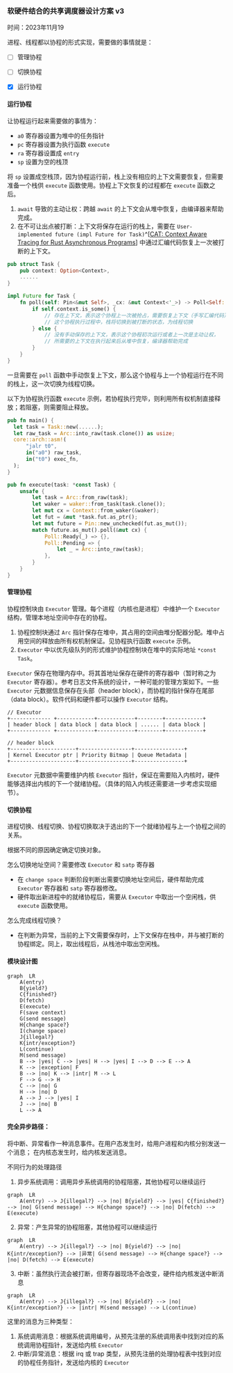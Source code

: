 ### 软硬件结合的共享调度器设计方案  v3

时间：2023年11月19


进程、线程都以协程的形式实现，需要做的事情就是：

- [ ] 管理协程
- [ ] 切换协程
- [x] 运行协程


#### 运行协程

让协程运行起来需要做的事情为：

 - `a0` 寄存器设置为堆中的任务指针
 - `pc` 寄存器设置为执行函数 `execute`
 - `ra` 寄存器设置成 `entry`
 - `sp` 设置为空的栈顶

将 `sp` 设置成空栈顶，因为协程运行前，栈上没有相应的上下文需要恢复，但需要准备一个栈供 `execute` 函数使用。协程上下文恢复的过程都在 `execute` 函数之后。

1. `await` 导致的主动让权：跨越 `await` 的上下文会从堆中恢复，由编译器来帮助完成。
2. 在不可让出点被打断：上下文将保存在运行的栈上，需要在 `User-implemented future (impl Future for Task)`^[[CAT: Context Aware Tracing for Rust Asynchronous Programs](https://dl.acm.org/doi/10.1145/3555776.3577669)] 中通过汇编代码恢复上一次被打断的上下文。

```rust
pub struct Task {
    pub context: Option<Context>,
    ......
}

impl Future for Task {
    fn poll(self: Pin<&mut Self>, _cx: &mut Context<'_>) -> Poll<Self::Output> {
        if self.context.is_some() {
            // 存在上下文，表示这个协程上一次被抢占，需要恢复上下文（手写汇编代码），
            // 这个协程执行过程中，栈将切换到被打断的状态，为线程切换
        } else {
            // 没有手动保存的上下文，表示这个协程初次运行或者上一次是主动让权，
            // 所需要的上下文在执行起来后从堆中恢复，编译器帮助完成
        }
    }
}
```

一旦需要在 `poll` 函数中手动恢复上下文，那么这个协程与上一个协程运行在不同的栈上，这一次切换为线程切换。

以下为协程执行函数 `execute` 示例，若协程执行完毕，则利用所有权机制直接释放；若阻塞，则需要阻止释放。

```rust
pub fn main() {
  let task = Task::new(......);
  let raw_task = Arc::into_raw(task.clone()) as usize;
  core::arch::asm!(
      "jalr t0",
      in("a0") raw_task,
      in("t0") exec_fn,
  );
}

pub fn execute(task: *const Task) {
    unsafe {
        let task = Arc::from_raw(task);
        let waker = waker::from_task(task.clone());
        let mut cx = Context::from_waker(&waker);
        let fut = &mut *task.fut.as_ptr();
        let mut future = Pin::new_unchecked(fut.as_mut());
        match future.as_mut().poll(&mut cx) {
            Poll::Ready(_) => {},
            Poll::Pending => {
                let _ = Arc::into_raw(task);
            },
        }
    }
}
```

#### 管理协程

协程控制块由 `Executor` 管理。每个进程（内核也是进程）中维护一个 `Executor` 结构，管理本地址空间中存在的协程。

1. 协程控制块通过 `Arc` 指针保存在堆中，其占用的空间由堆分配器分配。堆中占用空间的释放由所有权机制保证。见协程执行函数 `execute` 示例。 
2. `Executor` 中以优先级队列的形式维护协程控制块在堆中的实际地址 `*const Task`。

`Executor` 保存在物理内存中。将其首地址保存在硬件的寄存器中（暂时称之为 `Executor` 寄存器）。参考日志文件系统的设计，一种可能的管理方案如下。一些 `Executor` 元数据信息保存在头部（header block），而协程的指针保存在尾部（data block）。软件代码和硬件都可以操作 `Executor` 结构。

```
// Executor
+------------- +------------+------------+--------+------------+
| header block | data block | data block | ...... | data block |
+------------- +------------+------------+--------+------------+

// header block
+---------------------+-----------------+----------------+
| Kernel Executor ptr | Priority Bitmap | Queue Metadata |
+---------------------+-----------------+----------------+

```

`Executor` 元数据中需要维护内核 `Executor` 指针，保证在需要陷入内核时，硬件能够选择出内核的下一个就绪协程。（具体的陷入内核还需要进一步考虑实现细节）。


#### 切换协程

进程切换、线程切换、协程切换取决于选出的下一个就绪协程与上一个协程之间的关系。

根据不同的原因确定确定切换对象。

怎么切换地址空间？需要修改 `Executor` 和 `satp` 寄存器

- 在 `change space` 判断阶段判断出需要切换地址空间后，硬件帮助完成 `Executor` 寄存器和 `satp` 寄存器修改。
- 硬件取出新进程中的就绪协程后，需要从 `Executor` 中取出一个空闲栈，供 `execute` 函数使用。

怎么完成线程切换？

- 在判断为异常，当前的上下文需要保存时，上下文保存在栈中，并与被打断的协程绑定。同上，取出线程后，从栈池中取出空闲栈。

#### 模块设计图

```mermaid
graph  LR
    A(entry) 
    B{yield?}
    C{finished?}
    D(fetch)
    E(execute)
    F(save context)
    G(send message)
    H{change space?}
    I(change space)
    J{illegal?}
    K{intr/exception?}
    L(continue)
    M(send message)
    B --> |yes| C --> |yes| H --> |yes| I --> D --> E --> A
    K --> |exception| F
    B --> |no| K --> |intr| M --> L
    F --> G --> H
    C --> |no| G
    H --> |no| D
    A --> J --> |yes| I
    J --> |no| B
    L --> A
```


#### 完全异步路径：

将中断、异常看作一种消息事件。在用户态发生时，给用户进程和内核分别发送一个消息；
在内核态发生时，给内核发送消息。

不同行为的处理路径
1. 异步系统调用：调用异步系统调用的协程阻塞，其他协程可以继续运行
```mermaid
graph  LR
    A(entry) --> J{illegal?} --> |no| B{yield?} --> |yes| C{finished?} --> |no| G(send message) --> H{change space?} --> |no| D(fetch) --> E(execute)
```
2. 异常：产生异常的协程阻塞，其他协程可以继续运行
```mermaid
graph  LR
    A(entry) --> J{illegal?} --> |no| B{yield?} --> |no| K{intr/exception?} --> |异常| G(send message) --> H{change space?} --> |no| D(fetch) --> E(execute)
```
3. 中断：虽然执行流会被打断，但寄存器现场不会改变，硬件给内核发送中断消息
```mermaid
graph  LR
    A(entry) --> J{illegal?} --> |no| B{yield?} --> |no| K{intr/exception?} --> |intr| M(send message) --> L(continue)
```

这里的消息为三种类型：
1. 系统调用消息：根据系统调用编号，从预先注册的系统调用表中找到对应的系统调用协程指针，发送给内核 `Executor`
2. 中断/异常消息：根据 irq 或 trap 类型，从预先注册的处理协程表中找到对应的协程任务指针，发送给内核的 `Executor`



